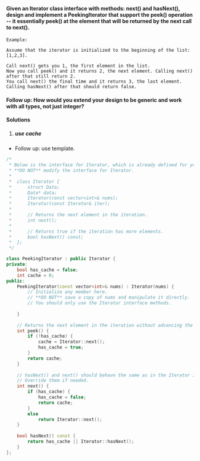 #### Given an Iterator class interface with methods: next() and hasNext(), design and implement a PeekingIterator that support the peek() operation -- it essentially peek() at the element that will be returned by the next call to next().

```
Example:

Assume that the iterator is initialized to the beginning of the list: [1,2,3].

Call next() gets you 1, the first element in the list.
Now you call peek() and it returns 2, the next element. Calling next() after that still return 2. 
You call next() the final time and it returns 3, the last element. 
Calling hasNext() after that should return false.
```

#### Follow up: How would you extend your design to be generic and work with all types, not just integer?

#### Solutions

1. ##### use cache

- Follow up: use template.

```c++
/*
 * Below is the interface for Iterator, which is already defined for you.
 * **DO NOT** modify the interface for Iterator.
 *
 *  class Iterator {
 *		struct Data;
 * 		Data* data;
 *		Iterator(const vector<int>& nums);
 * 		Iterator(const Iterator& iter);
 *
 * 		// Returns the next element in the iteration.
 *		int next();
 *
 *		// Returns true if the iteration has more elements.
 *		bool hasNext() const;
 *	};
 */

class PeekingIterator : public Iterator {
private:
    bool has_cache = false;
    int cache = 0;
public:
	PeekingIterator(const vector<int>& nums) : Iterator(nums) {
	    // Initialize any member here.
	    // **DO NOT** save a copy of nums and manipulate it directly.
	    // You should only use the Iterator interface methods.
	    
	}
	
    // Returns the next element in the iteration without advancing the iterator.
	int peek() {
        if (!has_cache) {
            cache = Iterator::next();
            has_cache = true;
        }
        return cache;
	}
	
	// hasNext() and next() should behave the same as in the Iterator interface.
	// Override them if needed.
	int next() {
	    if (has_cache) {
            has_cache = false;
            return cache;
        }
        else
            return Iterator::next();
	}
	
	bool hasNext() const {
	    return has_cache || Iterator::hasNext();
	}
};
```